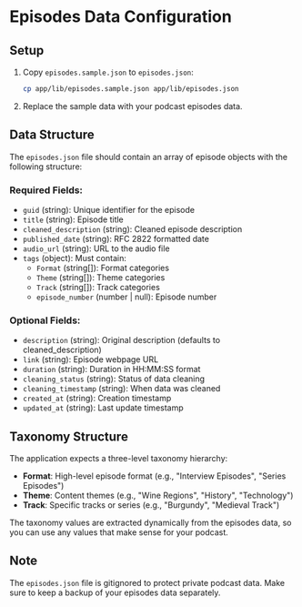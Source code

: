 # Episodes Data Configuration

## Setup

1. Copy `episodes.sample.json` to `episodes.json`:
   ```bash
   cp app/lib/episodes.sample.json app/lib/episodes.json
   ```

2. Replace the sample data with your podcast episodes data.

## Data Structure

The `episodes.json` file should contain an array of episode objects with the following structure:

### Required Fields:
- `guid` (string): Unique identifier for the episode
- `title` (string): Episode title
- `cleaned_description` (string): Cleaned episode description
- `published_date` (string): RFC 2822 formatted date
- `audio_url` (string): URL to the audio file
- `tags` (object): Must contain:
  - `Format` (string[]): Format categories
  - `Theme` (string[]): Theme categories
  - `Track` (string[]): Track categories
  - `episode_number` (number | null): Episode number

### Optional Fields:
- `description` (string): Original description (defaults to cleaned_description)
- `link` (string): Episode webpage URL
- `duration` (string): Duration in HH:MM:SS format
- `cleaning_status` (string): Status of data cleaning
- `cleaning_timestamp` (string): When data was cleaned
- `created_at` (string): Creation timestamp
- `updated_at` (string): Last update timestamp

## Taxonomy Structure

The application expects a three-level taxonomy hierarchy:
- **Format**: High-level episode format (e.g., "Interview Episodes", "Series Episodes")
- **Theme**: Content themes (e.g., "Wine Regions", "History", "Technology")
- **Track**: Specific tracks or series (e.g., "Burgundy", "Medieval Track")

The taxonomy values are extracted dynamically from the episodes data, so you can use any values that make sense for your podcast.

## Note

The `episodes.json` file is gitignored to protect private podcast data. Make sure to keep a backup of your episodes data separately.